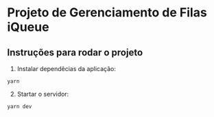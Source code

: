 # Projeto de Gerenciamento de Filas iQueue

## Instruções para rodar o projeto

1. Instalar dependêcias da aplicação:
```
yarn
```
2. Startar o servidor:
```
yarn dev
```
